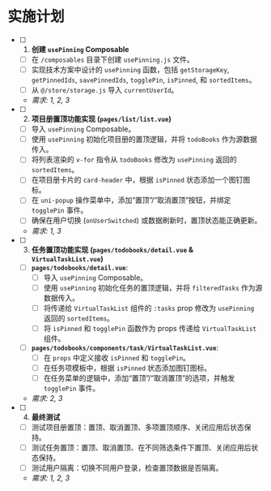 # 实施计划

- [ ] 1. **创建 `usePinning` Composable**
    - [ ] 在 `/composables` 目录下创建 `usePinning.js` 文件。
    - [ ] 实现技术方案中设计的 `usePinning` 函数，包括 `getStorageKey`, `getPinnedIds`, `savePinnedIds`, `togglePin`, `isPinned`, 和 `sortedItems`。
    - [ ] 从 `@/store/storage.js` 导入 `currentUserId`。
    - _需求: 1, 2, 3_

- [ ] 2. **项目册置顶功能实现 (`pages/list/list.vue`)**
    - [ ] 导入 `usePinning` Composable。
    - [ ] 使用 `usePinning` 初始化项目册的置顶逻辑，并将 `todoBooks` 作为源数据传入。
    - [ ] 将列表渲染的 `v-for` 指令从 `todoBooks` 修改为 `usePinning` 返回的 `sortedItems`。
    - [ ] 在项目册卡片的 `card-header` 中，根据 `isPinned` 状态添加一个图钉图标。
    - [ ] 在 `uni-popup` 操作菜单中，添加“置顶”/“取消置顶”按钮，并绑定 `togglePin` 事件。
    - [ ] 确保在用户切换 (`onUserSwitched`) 或数据刷新时，置顶状态能正确更新。
    - _需求: 1, 3_

- [ ] 3. **任务置顶功能实现 (`pages/todobooks/detail.vue` & `VirtualTaskList.vue`)**
    - [ ] **`pages/todobooks/detail.vue`**:
        - [ ] 导入 `usePinning` Composable。
        - [ ] 使用 `usePinning` 初始化任务的置顶逻辑，并将 `filteredTasks` 作为源数据传入。
        - [ ] 将传递给 `VirtualTaskList` 组件的 `:tasks` prop 修改为 `usePinning` 返回的 `sortedItems`。
        - [ ] 将 `isPinned` 和 `togglePin` 函数作为 props 传递给 `VirtualTaskList` 组件。
    - [ ] **`pages/todobooks/components/task/VirtualTaskList.vue`**:
        - [ ] 在 `props` 中定义接收 `isPinned` 和 `togglePin`。
        - [ ] 在任务项模板中，根据 `isPinned` 状态添加图钉图标。
        - [ ] 在任务菜单的逻辑中，添加“置顶”/“取消置顶”的选项，并触发 `togglePin` 事件。
    - _需求: 2, 3_

- [ ] 4. **最终测试**
    - [ ] 测试项目册置顶：置顶、取消置顶、多项置顶顺序、关闭应用后状态保持。
    - [ ] 测试任务置顶：置顶、取消置顶、在不同筛选条件下置顶、关闭应用后状态保持。
    - [ ] 测试用户隔离：切换不同用户登录，检查置顶数据是否隔离。
    - _需求: 1, 2, 3_
